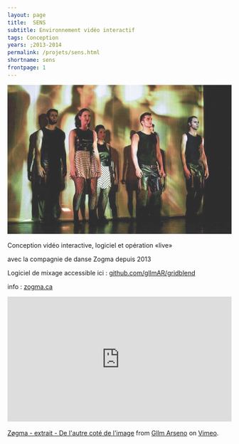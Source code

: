 ```yaml
---
layout: page
title:  SENS
subtitle: Environnement vidéo interactif
tags: Conception
years: ;2013-2014
permalink: /projets/sens.html
shortname: sens
frontpage: 1
---
```

![sens](../../assets/img/img_sens_01.jpg)

Conception vidéo interactive, logiciel et opération «live»

avec la compagnie de danse Zogma depuis 2013

Logiciel de mixage accessible ici :
[github.com/gllmAR/gridblend](https://github.com/gllmAR/gridblend)

info : [zogma.ca](http://www.zogma.ca/#!sens-2013/c1czz)


<iframe src="https://player.vimeo.com/video/67103127" width="100%" height="281" frameborder="0" webkitallowfullscreen mozallowfullscreen allowfullscreen></iframe>
<p><a href="https://vimeo.com/67103127">Z&oslash;gma - extrait - De l&#039;autre cot&eacute; de l&#039;image</a> from <a href="https://vimeo.com/arseninc">Gllm Arseno</a> on <a href="https://vimeo.com">Vimeo</a>.</p>
